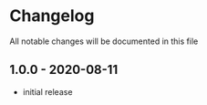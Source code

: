 # Changelog

All notable changes will be documented in this file

## 1.0.0 - 2020-08-11

- initial release
